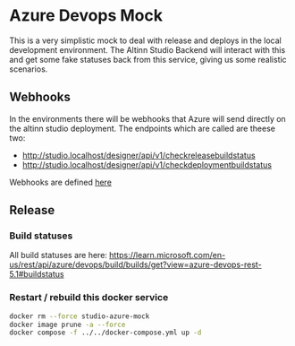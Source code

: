 # Azure Devops Mock

This is a very simplistic mock to deal with release and deploys in the local development
environment. The Altinn Studio Backend will interact with this and get some fake statuses
back from this service, giving us some realistic scenarios.

## Webhooks

In the environments there will be webhooks that Azure will send directly on the altinn studio
deployment. The endpoints which are called are theese two:

- http://studio.localhost/designer/api/v1/checkreleasebuildstatus
- http://studio.localhost/designer/api/v1/checkdeploymentbuildstatus

Webhooks are defined [here](../../backend/src/Designer/Controllers/PipelinesController.cs)

## Release

### Build statuses

All build statuses are here:
https://learn.microsoft.com/en-us/rest/api/azure/devops/build/builds/get?view=azure-devops-rest-5.1#buildstatus

### Restart / rebuild this docker service

```bash
docker rm --force studio-azure-mock
docker image prune -a --force
docker compose -f ../../docker-compose.yml up -d
```
